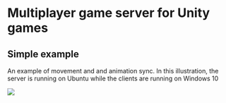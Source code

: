 # Multiplayer game server for Unity games

## Simple example
An example of movement and and animation sync. In this illustration, the server is running on Ubuntu while the clients are running on Windows 10

![](gif/demonstration.gif)   
